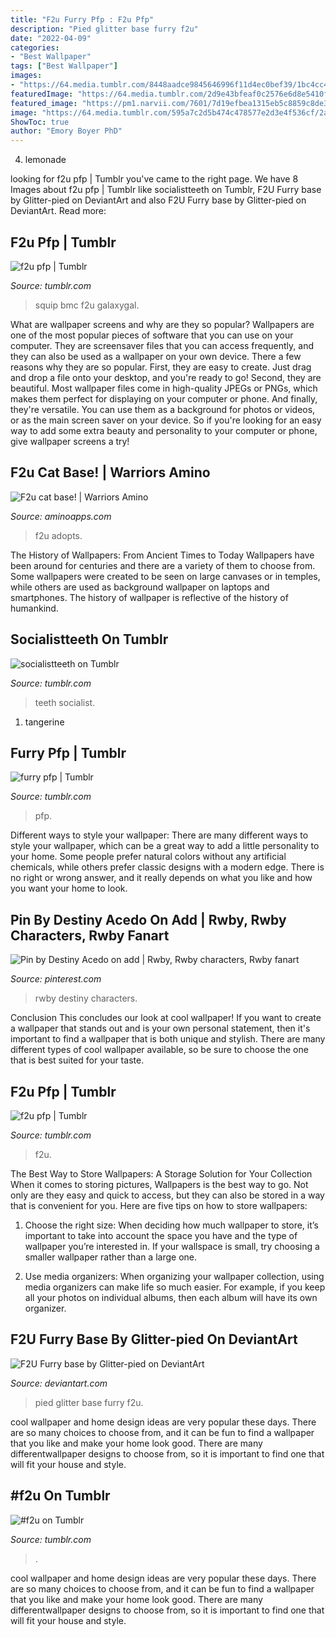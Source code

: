 ```yaml
---
title: "F2u Furry Pfp : F2u Pfp"
description: "Pied glitter base furry f2u"
date: "2022-04-09"
categories:
- "Best Wallpaper"
tags: ["Best Wallpaper"]
images:
- "https://64.media.tumblr.com/8448aadce9845646996f11d4ec0bef39/1bc4cc410931662c-d7/s540x810/275feb7a7098ec9580efe30cacdd0ea9f7375c94.png"
featuredImage: "https://64.media.tumblr.com/2d9e43bfeaf0c2576e6d8e5410f202b1/4f7c0451274c6421-fd/s1280x1920/1232de154109cfc1af9a1a1127a063ed99cc5230.png"
featured_image: "https://pm1.narvii.com/7601/7d19efbea1315eb5c8859c8de3bf3d4be7efef2br1-946-845v2_00.jpg"
image: "https://64.media.tumblr.com/595a7c2d5b474c478577e2d3e4f536cf/2a867351f21d28ee-c3/s640x960/72eadf4200bc938a1690a0c6cb32ef4f4ef58479.jpg"
ShowToc: true
author: "Emory Boyer PhD"
---
```



4. lemonade 

	

		
looking for f2u pfp | Tumblr you've came to the right page. We have 8 Images about f2u pfp | Tumblr like socialistteeth on Tumblr, F2U Furry base by Glitter-pied on DeviantArt and also F2U Furry base by Glitter-pied on DeviantArt. Read more:
		
    
## F2u Pfp | Tumblr

<img loading=lazy src="https://64.media.tumblr.com/205acf6c490c2a72019412fe027afdd5/tumblr_oyic6yXUQo1wbsdcno2_500.png" onerror="this.onerror=null;this.src='https://tse4.mm.bing.net/th?id=OIP.8WaT7vQdZQNyS21SaphxxAHaHa&amp;pid=15.1';" alt="f2u pfp | Tumblr">

_Source: tumblr.com_

>squip bmc f2u galaxygal. 

	

What are wallpaper screens and why are they so popular?
Wallpapers are one of the most popular pieces of software that you can use on your computer. They are screensaver files that you can access frequently, and they can also be used as a wallpaper on your own device. There a few reasons why they are so popular. First, they are easy to create. Just drag and drop a file onto your desktop, and you're ready to go! Second, they are beautiful. Most wallpaper files come in high-quality JPEGs or PNGs, which makes them perfect for displaying on your computer or phone. And finally, they're versatile. You can use them as a background for photos or videos, or as the main screen saver on your device. So if you're looking for an easy way to add some extra beauty and personality to your computer or phone, give wallpaper screens a try!

    
## F2u Cat Base! | Warriors Amino

<img loading=lazy src="https://pm1.narvii.com/7601/7d19efbea1315eb5c8859c8de3bf3d4be7efef2br1-946-845v2_00.jpg" onerror="this.onerror=null;this.src='https://tse2.mm.bing.net/th?id=OIP.ReijnVnk8U1IqxguKlqB8wHaGn&amp;pid=15.1';" alt="F2u cat base! | Warriors Amino">

_Source: aminoapps.com_

>f2u adopts. 

	

The History of Wallpapers: From Ancient Times to Today
Wallpapers have been around for centuries and there are a variety of them to choose from. Some wallpapers were created to be seen on large canvases or in temples, while others are used as background wallpaper on laptops and smartphones. The history of wallpaper is reflective of the history of humankind.

    
## Socialistteeth On Tumblr

<img loading=lazy src="https://64.media.tumblr.com/8448aadce9845646996f11d4ec0bef39/1bc4cc410931662c-d7/s540x810/275feb7a7098ec9580efe30cacdd0ea9f7375c94.png" onerror="this.onerror=null;this.src='https://tse1.mm.bing.net/th?id=OIP.dHOPs739UCZVfjN_92ChfQHaHV&amp;pid=15.1';" alt="socialistteeth on Tumblr">

_Source: tumblr.com_

>teeth socialist. 

	

1. tangerine 

    
## Furry Pfp | Tumblr

<img loading=lazy src="https://66.media.tumblr.com/87d07a2a0a25ffcc6b0314d0916fc799/6e9c5309dd398588-cd/s640x960/8aa1455584bb804d4013adbff890eed74d67bc1f.jpg" onerror="this.onerror=null;this.src='https://tse2.mm.bing.net/th?id=OIP.hm4F6SKRckdQ1HzTuMM4UgHaI0&amp;pid=15.1';" alt="furry pfp | Tumblr">

_Source: tumblr.com_

>pfp. 

	

Different ways to style your wallpaper:
There are many different ways to style your wallpaper, which can be a great way to add a little personality to your home. Some people prefer natural colors without any artificial chemicals, while others prefer classic designs with a modern edge. There is no right or wrong answer, and it really depends on what you like and how you want your home to look.

    
## Pin By Destiny Acedo On Add | Rwby, Rwby Characters, Rwby Fanart

<img loading=lazy src="https://i.pinimg.com/originals/88/31/4d/88314d2045cf8e1faa3bae8faf4a376d.jpg" onerror="this.onerror=null;this.src='https://tse2.mm.bing.net/th?id=OIP.EkzLVWC4N3EaWLtBJJ0eZgHaKd&amp;pid=15.1';" alt="Pin by Destiny Acedo on add | Rwby, Rwby characters, Rwby fanart">

_Source: pinterest.com_

>rwby destiny characters. 

	

Conclusion
This concludes our look at cool wallpaper! If you want to create a wallpaper that stands out and is your own personal statement, then it's important to find a wallpaper that is both unique and stylish. There are many different types of cool wallpaper available, so be sure to choose the one that is best suited for your taste.

    
## F2u Pfp | Tumblr

<img loading=lazy src="https://64.media.tumblr.com/595a7c2d5b474c478577e2d3e4f536cf/2a867351f21d28ee-c3/s640x960/72eadf4200bc938a1690a0c6cb32ef4f4ef58479.jpg" onerror="this.onerror=null;this.src='https://tse3.mm.bing.net/th?id=OIP.Ds6tu0fltOC7POeQhIokagHaHZ&amp;pid=15.1';" alt="f2u pfp | Tumblr">

_Source: tumblr.com_

>f2u. 

	

The Best Way to Store Wallpapers: A Storage Solution for Your Collection
When it comes to storing pictures, Wallpapers is the best way to go. Not only are they easy and quick to access, but they can also be stored in a way that is convenient for you. Here are five tips on how to store wallpapers:
1) Choose the right size: When deciding how much wallpaper to store, it’s important to take into account the space you have and the type of wallpaper you’re interested in. If your wallspace is small, try choosing a smaller wallpaper rather than a large one.

2) Use media organizers: When organizing your wallpaper collection, using media organizers can make life so much easier. For example, if you keep all your photos on individual albums, then each album will have its own organizer.

    
## F2U Furry Base By Glitter-pied On DeviantArt

<img loading=lazy src="https://images-wixmp-ed30a86b8c4ca887773594c2.wixmp.com/f/f2858bc8-e281-4590-830f-02850a976cb5/dc48ngo-23719c51-2e08-426d-9f19-bb50e42e6865.png/v1/fill/w_300,h_169,q_70,strp/what_baking_can_do_by_glitter_pied_dc48ngo-200h.jpg?token=eyJ0eXAiOiJKV1QiLCJhbGciOiJIUzI1NiJ9.eyJzdWIiOiJ1cm46YXBwOjdlMGQxODg5ODIyNjQzNzNhNWYwZDQxNWVhMGQyNmUwIiwiaXNzIjoidXJuOmFwcDo3ZTBkMTg4OTgyMjY0MzczYTVmMGQ0MTVlYTBkMjZlMCIsIm9iaiI6W1t7ImhlaWdodCI6Ijw9OTAwIiwicGF0aCI6IlwvZlwvZjI4NThiYzgtZTI4MS00NTkwLTgzMGYtMDI4NTBhOTc2Y2I1XC9kYzQ4bmdvLTIzNzE5YzUxLTJlMDgtNDI2ZC05ZjE5LWJiNTBlNDJlNjg2NS5wbmciLCJ3aWR0aCI6Ijw9MTYwMCJ9XV0sImF1ZCI6WyJ1cm46c2VydmljZTppbWFnZS5vcGVyYXRpb25zIl19.kX9Kzy4UrtLqjOoKtuFtL5npcF_nfApkVAV2527xrL0" onerror="this.onerror=null;this.src='https://tse4.mm.bing.net/th?id=OIP.dmjAmS7KN1Dmn2ZtKukFQAAAAA&amp;pid=15.1';" alt="F2U Furry base by Glitter-pied on DeviantArt">

_Source: deviantart.com_

>pied glitter base furry f2u. 

	

cool wallpaper and home design ideas are very popular these days. There are so many choices to choose from, and it can be fun to find a wallpaper that you like and make your home look good. There are many differentwallpaper designs to choose from, so it is important to find one that will fit your house and style.

    
## #f2u On Tumblr

<img loading=lazy src="https://64.media.tumblr.com/2d9e43bfeaf0c2576e6d8e5410f202b1/4f7c0451274c6421-fd/s1280x1920/1232de154109cfc1af9a1a1127a063ed99cc5230.png" onerror="this.onerror=null;this.src='https://tse4.mm.bing.net/th?id=OIP.J40EfokkIBKUG9YoEhXyFwHaHa&amp;pid=15.1';" alt="#f2u on Tumblr">

_Source: tumblr.com_

>. 

	

cool wallpaper and home design ideas are very popular these days. There are so many choices to choose from, and it can be fun to find a wallpaper that you like and make your home look good. There are many differentwallpaper designs to choose from, so it is important to find one that will fit your house and style.

